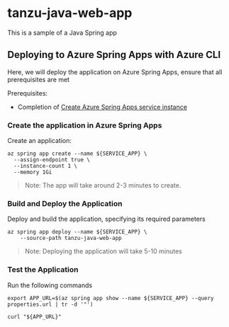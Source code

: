 # tanzu-java-web-app

This is a sample of a Java Spring app 

## Deploying to Azure Spring Apps with Azure CLI

Here, we will deploy the application on Azure Spring Apps, ensure that all prerequisites are met

Prerequisites:

* Completion of [Create Azure Spring Apps service instance](../SPRING_APPS.md)

### Create the application in Azure Spring Apps

Create an application:

```shell
az spring app create --name ${SERVICE_APP} \
  --assign-endpoint true \
  --instance-count 1 \
  --memory 1Gi
```
> Note: The app will take around 2-3 minutes to create.

### Build and Deploy the Application

Deploy and build the application, specifying its required parameters

```shell
az spring app deploy --name ${SERVICE_APP} \
    --source-path tanzu-java-web-app 
```
> Note: Deploying the application will take 5-10 minutes

### Test the Application

Run the following commands

```shell
export APP_URL=$(az spring app show --name ${SERVICE_APP} --query properties.url | tr -d '"')

curl "${APP_URL}"
```

